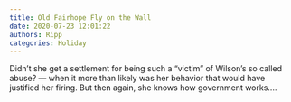 ```yaml
---
title: Old Fairhope Fly on the Wall
date: 2020-07-23 12:01:22
authors: Ripp
categories: Holiday
---
```


 Didn’t she get a settlement for being such a “victim” of Wilson’s  so called abuse?  — when it more than likely was her behavior that would have justified her firing. But then again, she knows how government works....